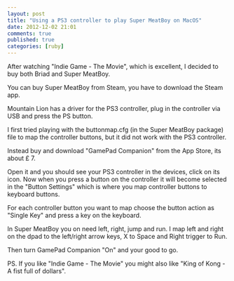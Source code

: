 ```yaml
---
layout: post
title: "Using a PS3 controller to play Super MeatBoy on MacOS"
date: 2012-12-02 21:01
comments: true
published: true
categories: [ruby]
---
```


After watching "Indie Game - The Movie", which is excellent, I decided to buy
both Briad and Super MeatBoy.

<!-- more -->

You can buy Super MeatBoy from Steam, you have to download the Steam app. 

Mountain Lion has a driver for the PS3 controller, plug in the controller via
USB and press the PS button.

I first tried playing with the buttonmap.cfg (in the Super MeatBoy package)
file to map the controller buttons, but it did not work with the PS3
controller.

Instead buy and download "GamePad Companion" from the App Store, its about
&pound; 7.

Open it and you should see your PS3 controller in the devices, click on its
icon. Now when you press a button on the controller it will become selected in
the "Button Settings" which is where you map controller buttons to keyboard
buttons.

For each controller button you want to map choose the button action as "Single
Key" and press a key on the keyboard.

In Super MeatBoy you on need left, right, jump and run. I map left and right on
the dpad to the left/right arrow keys, X to Space and Right trigger to Run.

Then turn GamePad Companion "On" and your good to go.

PS. If you like "Indie Game - The Movie" you might also like "King of Kong - A
fist full of dollars".
